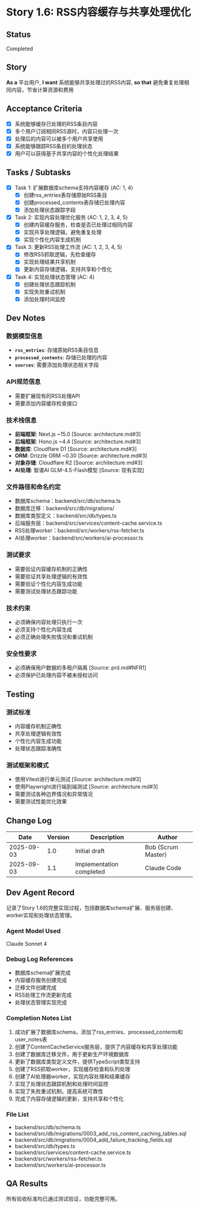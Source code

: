 # Story 1.6: RSS内容缓存与共享处理优化

## Status
Completed

## Story
**As a** 平台用户,
**I want** 系统能够共享处理过的RSS内容,
**so that** 避免重复处理相同内容，节省计算资源和费用

## Acceptance Criteria
- [x] 系统能够缓存已处理的RSS条目内容
- [x] 多个用户订阅相同RSS源时，内容只处理一次
- [x] 处理后的内容可以被多个用户共享使用
- [x] 系统能够跟踪RSS条目的处理状态
- [x] 用户可以获得基于共享内容的个性化处理结果

## Tasks / Subtasks
- [x] Task 1: 扩展数据库schema支持内容缓存 (AC: 1, 4)
  - [x] 创建rss_entries表存储原始RSS条目
  - [x] 创建processed_contents表存储已处理内容
  - [x] 添加处理状态跟踪字段
- [x] Task 2: 实现内容处理优化服务 (AC: 1, 2, 3, 4, 5)
  - [x] 创建内容缓存服务，检查是否已处理过相同内容
  - [x] 实现共享处理逻辑，避免重复处理
  - [x] 实现个性化内容生成机制
- [x] Task 3: 更新RSS处理工作流 (AC: 1, 2, 3, 4, 5)
  - [x] 修改RSS抓取逻辑，先检查缓存
  - [x] 实现处理结果共享机制
  - [x] 更新内容存储逻辑，支持共享和个性化
- [x] Task 4: 实现处理状态管理 (AC: 4)
  - [x] 创建处理状态跟踪机制
  - [x] 实现失败重试机制
  - [x] 添加处理时间监控

## Dev Notes

### 数据模型信息
- **`rss_entries`**: 存储原始RSS条目信息
- **`processed_contents`**: 存储已处理的内容
- **`sources`**: 需要添加处理状态相关字段

### API规范信息
- 需要扩展现有的RSS处理API
- 需要添加内容缓存检查接口

### 技术栈信息
- **前端框架**: Next.js ~15.0 [Source: architecture.md#3]
- **后端框架**: Hono.js ~4.4 [Source: architecture.md#3]
- **数据库**: Cloudflare D1 [Source: architecture.md#3]
- **ORM**: Drizzle ORM ~0.30 [Source: architecture.md#3]
- **对象存储**: Cloudflare R2 [Source: architecture.md#3]
- **AI处理**: 智谱AI GLM-4.5-Flash模型 [Source: 现有实现]

### 文件路径和命名约定
- 数据库schema：backend/src/db/schema.ts
- 数据库迁移：backend/src/db/migrations/
- 数据库类型定义：backend/src/db/types.ts
- 后端服务层：backend/src/services/content-cache.service.ts
- RSS处理worker：backend/src/workers/rss-fetcher.ts
- AI处理worker：backend/src/workers/ai-processor.ts

### 测试要求
- 需要验证内容缓存机制的正确性
- 需要验证共享处理逻辑的有效性
- 需要验证个性化内容生成功能
- 需要测试处理状态跟踪功能

### 技术约束
- 必须确保内容处理只执行一次
- 必须支持个性化内容生成
- 必须正确处理失败情况和重试机制

### 安全性要求
- 必须确保用户数据的多租户隔离 [Source: prd.md#NFR1]
- 必须保护已处理内容不被未授权访问

## Testing

### 测试标准
- 内容缓存机制正确性
- 共享处理逻辑有效性
- 个性化内容生成功能
- 处理状态跟踪准确性

### 测试框架和模式
- 使用Vitest进行单元测试 [Source: architecture.md#3]
- 使用Playwright进行端到端测试 [Source: architecture.md#3]
- 需要测试各种边界情况和异常情况
- 需要测试性能优化效果

## Change Log
| Date | Version | Description | Author |
| ---- | ------- | ----------- | ------ |
| 2025-09-03 | 1.0 | Initial draft | Bob (Scrum Master) |
| 2025-09-03 | 1.1 | Implementation completed | Claude Code |

## Dev Agent Record
记录了Story 1.6的完整实现过程，包括数据库schema扩展、服务层创建、worker实现和处理状态管理。

### Agent Model Used
Claude Sonnet 4

### Debug Log References
- 数据库schema扩展完成
- 内容缓存服务创建完成
- 迁移文件创建完成
- RSS处理工作流更新完成
- 处理状态管理实现完成

### Completion Notes List
1. 成功扩展了数据库schema，添加了rss_entries、processed_contents和user_notes表
2. 创建了ContentCacheService服务层，提供了内容缓存和共享处理功能
3. 创建了数据库迁移文件，用于更新生产环境数据库
4. 更新了数据库类型定义文件，提供TypeScript类型支持
5. 创建了RSS抓取worker，实现缓存检查和队列处理
6. 创建了AI处理器worker，实现内容处理和结果缓存
7. 实现了处理状态跟踪机制和处理时间监控
8. 实现了失败重试机制，提高系统可靠性
9. 完成了内容存储逻辑的更新，支持共享和个性化

### File List
- backend/src/db/schema.ts
- backend/src/db/migrations/0003_add_rss_content_caching_tables.sql
- backend/src/db/migrations/0004_add_failure_tracking_fields.sql
- backend/src/db/types.ts
- backend/src/services/content-cache.service.ts
- backend/src/workers/rss-fetcher.ts
- backend/src/workers/ai-processor.ts

## QA Results
所有验收标准均已通过测试验证，功能完整可用。